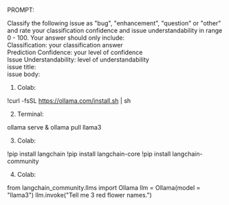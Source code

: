 PROMPT:

Classify the following issue as "bug", "enhancement", "question" or "other" and rate your classification confidence and issue understandability in range 0 - 100. Your answer should only include:  
Classification: your classification answer  
Prediction Confidence: your level of confidence  
Issue Understandability: level of understandability  
issue title:  
issue body:  

1. Colab:

!curl -fsSL https://ollama.com/install.sh | sh

2. Terminal:

ollama serve & ollama pull llama3

3. Colab:

!pip install langchain
!pip install langchain-core
!pip install langchain-community

4. Colab:

from langchain_community.llms import Ollama
llm = Ollama(model = "llama3")
llm.invoke("Tell me 3 red flower names.")
